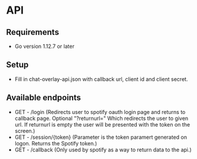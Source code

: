 # API

## Requirements
* Go version 1.12.7 or later

## Setup
* Fill in chat-overlay-api.json with callback url, client id and client secret.

## Available endpoints
* GET - /login (Redirects user to spotify oauth login page and returns to callback page. Optional "?returnurl=" Which redirects the user to given url. If returnurl is empty the user will be presented with the token on the screen.)
* GET - /session/{token} (Parameter is the token paramert generated on logon. Returns the Spotify token.)
* GET - /callback (Only used by spotify as a way to return data to the api.)
